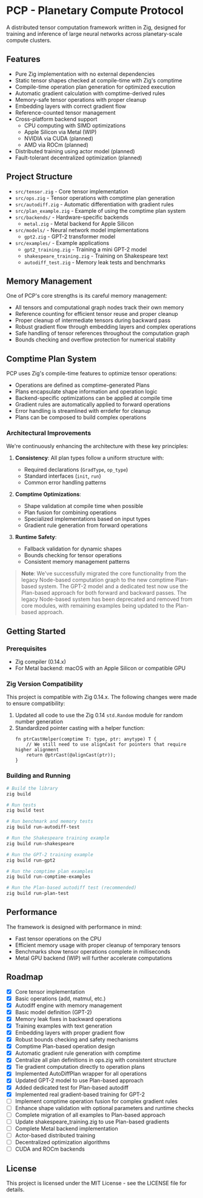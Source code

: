 # PCP - Planetary Compute Protocol

A distributed tensor computation framework written in Zig, designed for training and inference of large neural networks across planetary-scale compute clusters.

## Features

- Pure Zig implementation with no external dependencies
- Static tensor shapes checked at compile-time with Zig's comptime
- Compile-time operation plan generation for optimized execution
- Automatic gradient calculation with comptime-derived rules
- Memory-safe tensor operations with proper cleanup
- Embedding layers with correct gradient flow
- Reference-counted tensor management
- Cross-platform backend support
  - CPU computing with SIMD optimizations
  - Apple Silicon via Metal (WIP)
  - NVIDIA via CUDA (planned)
  - AMD via ROCm (planned)
- Distributed training using actor model (planned)
- Fault-tolerant decentralized optimization (planned)

## Project Structure

- `src/tensor.zig` - Core tensor implementation
- `src/ops.zig` - Tensor operations with comptime plan generation
- `src/autodiff.zig` - Automatic differentiation with gradient rules
- `src/plan_example.zig` - Example of using the comptime plan system
- `src/backends/` - Hardware-specific backends
  - `metal.zig` - Metal backend for Apple Silicon
- `src/models/` - Neural network model implementations
  - `gpt2.zig` - GPT-2 transformer model
- `src/examples/` - Example applications
  - `gpt2_training.zig` - Training a mini GPT-2 model
  - `shakespeare_training.zig` - Training on Shakespeare text
  - `autodiff_test.zig` - Memory leak tests and benchmarks

## Memory Management

One of PCP's core strengths is its careful memory management:

- All tensors and computational graph nodes track their own memory
- Reference counting for efficient tensor reuse and proper cleanup
- Proper cleanup of intermediate tensors during backward pass
- Robust gradient flow through embedding layers and complex operations
- Safe handling of tensor references throughout the computation graph
- Bounds checking and overflow protection for numerical stability

## Comptime Plan System

PCP uses Zig's compile-time features to optimize tensor operations:

- Operations are defined as comptime-generated Plans
- Plans encapsulate shape information and operation logic
- Backend-specific optimizations can be applied at compile time
- Gradient rules are automatically applied to forward operations
- Error handling is streamlined with errdefer for cleanup
- Plans can be composed to build complex operations

### Architectural Improvements

We're continuously enhancing the architecture with these key principles:

1. **Consistency**: All plan types follow a uniform structure with:
   - Required declarations (`GradType`, `op_type`)
   - Standard interfaces (`init`, `run`)
   - Common error handling patterns

2. **Comptime Optimizations**:
   - Shape validation at compile time when possible
   - Plan fusion for combining operations
   - Specialized implementations based on input types
   - Gradient rule generation from forward operations

3. **Runtime Safety**:
   - Fallback validation for dynamic shapes
   - Bounds checking for tensor operations
   - Consistent memory management patterns

> **Note**: We've successfully migrated the core functionality from the legacy Node-based computation graph to the new comptime Plan-based system. The GPT-2 model and a dedicated test now use the Plan-based approach for both forward and backward passes. The legacy Node-based system has been deprecated and removed from core modules, with remaining examples being updated to the Plan-based approach.

## Getting Started

### Prerequisites

- Zig compiler (0.14.x)
- For Metal backend: macOS with an Apple Silicon or compatible GPU

### Zig Version Compatibility

This project is compatible with Zig 0.14.x. The following changes were made to ensure compatibility:

1. Updated all code to use the Zig 0.14 `std.Random` module for random number generation
2. Standardized pointer casting with a helper function:
   ```zig
   fn ptrCastHelper(comptime T: type, ptr: anytype) T {
       // We still need to use alignCast for pointers that require higher alignment
       return @ptrCast(@alignCast(ptr));
   }
   ```

### Building and Running

```bash
# Build the library
zig build

# Run tests
zig build test

# Run benchmark and memory tests
zig build run-autodiff-test

# Run the Shakespeare training example
zig build run-shakespeare

# Run the GPT-2 training example
zig build run-gpt2

# Run the comptime plan examples
zig build run-comptime-examples

# Run the Plan-based autodiff test (recommended)
zig build run-plan-test
```

## Performance

The framework is designed with performance in mind:

- Fast tensor operations on the CPU
- Efficient memory usage with proper cleanup of temporary tensors
- Benchmarks show tensor operations complete in milliseconds
- Metal GPU backend (WIP) will further accelerate computations

## Roadmap

- [x] Core tensor implementation
- [x] Basic operations (add, matmul, etc.)
- [x] Autodiff engine with memory management
- [x] Basic model definition (GPT-2)
- [x] Memory leak fixes in backward operations
- [x] Training examples with text generation
- [x] Embedding layers with proper gradient flow
- [x] Robust bounds checking and safety mechanisms
- [x] Comptime Plan-based operation design
- [x] Automatic gradient rule generation with comptime
- [x] Centralize all plan definitions in ops.zig with consistent structure
- [x] Tie gradient computation directly to operation plans
- [x] Implemented AutoDiffPlan wrapper for all operations
- [x] Updated GPT-2 model to use Plan-based approach
- [x] Added dedicated test for Plan-based autodiff
- [x] Implemented real gradient-based training for GPT-2
- [ ] Implement comptime operation fusion for complex gradient rules
- [ ] Enhance shape validation with optional parameters and runtime checks
- [ ] Complete migration of all examples to Plan-based approach
- [ ] Update shakespeare_training.zig to use Plan-based gradients
- [ ] Complete Metal backend implementation
- [ ] Actor-based distributed training
- [ ] Decentralized optimization algorithms
- [ ] CUDA and ROCm backends

## License

This project is licensed under the MIT License - see the LICENSE file for details.